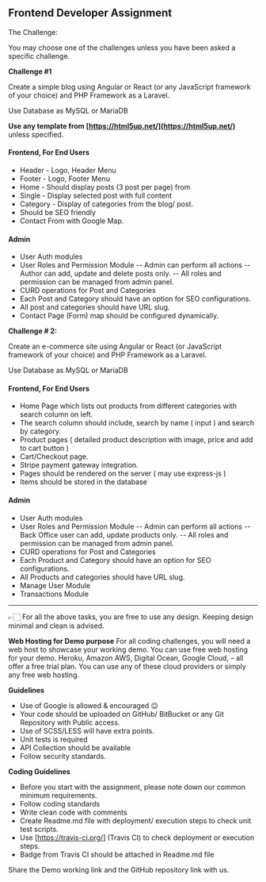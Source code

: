 
## Frontend Developer Assignment

The Challenge:

You may choose one of the challenges unless you have been asked a specific challenge.

**Challenge #1**

Create a simple blog using Angular or React (or any JavaScript framework of your choice) and PHP Framework as a Laravel.

Use Database as MySQL or MariaDB

**Use any template from [https://html5up.net/](https://html5up.net/)** unless specified.

#### Frontend, For End Users
- Header - Logo, Header Menu
- Footer - Logo, Footer Menu
- Home - Should display posts (3 post per page) from 
- Single - Display selected post with full content
- Category - Display of categories from the blog/ post.
- Should be SEO friendly
- Contact From with Google Map.
#### Admin 
- User Auth modules
- User Roles and Permission Module
-- Admin can perform all actions
-- Author can add, update and delete posts only.
-- All roles and permission can be managed from admin panel.
- CURD operations for Post and Categories
- Each Post and Category should have an option for SEO configurations.
- All post and categories should have URL slug.
- Contact Page (Form)  map should be configured dynamically.


**Challenge # 2:**

Create an e-commerce site using  Angular or React (or JavaScript framework of your choice) and PHP Framework as a Laravel.

Use Database as MySQL or MariaDB

#### Frontend, For End Users
- Home Page which lists out products from different categories with search column on left. 
- The search column should include, search by name ( input ) and search by category.
- Product pages ( detailed product description with image, price and add to cart button )
- Cart/Checkout page.
- Stripe payment gateway integration.
- Pages should be rendered on the server ( may use express-js )
- Items should be stored in the database 
#### Admin 
- User Auth modules
- User Roles and Permission Module
-- Admin can perform all actions
-- Back Office user can add, update products only.
-- All roles and permission can be managed from admin panel.
- CURD operations for Post and Categories
- Each Product and Category should have an option for SEO configurations.
- All Products and categories should have URL slug.
- Manage User Module
- Transactions Module
---

👉🏻 For all the above tasks, you are free to use any design. Keeping design minimal and clean is advised.

**Web Hosting for Demo purpose**
For all coding challenges, you will need a web host to showcase your working demo. You can use free web hosting for your demo. Heroku, Amazon AWS, Digital Ocean, Google Cloud, – all offer a free trial plan. You can use any of these cloud providers or simply any free web hosting.

**Guidelines**
- Use of Google is allowed & encouraged 😉
- Your code should be uploaded on GitHub/ BitBucket or any Git Repository with Public access.
- Use of SCSS/LESS will have extra points.
- Unit tests is required
- API Collection should be available
- Follow security standards. 

**Coding Guidelines**
- Before you start with the assignment, please note down our common minimum requirements.
- Follow coding standards
- Write clean code with comments
- Create Readme.md file with deployment/ execution steps to check unit test scripts.
- Use [https://travis-ci.org/] (Travis CI) to check deployment or execution steps.
- Badge from Travis CI should be attached in Readme.md file

Share the Demo working link and the GitHub repository link with us.
